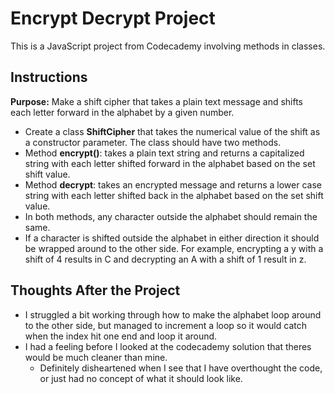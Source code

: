 # Encrypt Decrypt Project
This is a JavaScript project from Codecademy involving methods in classes.

## Instructions
**Purpose:** Make a shift cipher that takes a plain text message and shifts each letter forward in the alphabet by a given number.
- Create a class **ShiftCipher** that takes the numerical value of the shift as a constructor parameter. The class should have two methods.
- Method **encrypt()**: takes a plain text string and returns a capitalized string with each letter shifted forward in the alphabet based on the set shift value.
- Method **decrypt**: takes an encrypted message and returns a lower case string with each letter shifted back in the alphabet based on the set shift value.
- In both methods, any character outside the alphabet should remain the same.
- If a character is shifted outside the alphabet in either direction it should be wrapped around to the other side. For example, encrypting a y with a shift of 4 results in C and decrypting an A with a shift of 1 result in z.

## Thoughts After the Project
- I struggled a bit working through how to make the alphabet loop around to the other side, but managed to increment a loop so it would catch when the index hit one end and loop it around.
- I had a feeling before I looked at the codecademy solution that theres would be much cleaner than mine.
    - Definitely disheartened when I see that I have overthought the code, or just had no concept of what it should look like.